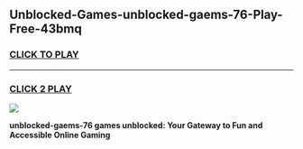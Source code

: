 
## Unblocked-Games-unblocked-gaems-76-Play-Free-43bmq
<h3>
<a href="https://premium76.site?title=unblocked-gaems-76&ref=12A">CLICK TO PLAY</a></h3>
<hr>

<h3>
<a href="https://premium76.site?title=unblocked-gaems-76&ref=12A">CLICK 2 PLAY</a>
  
</h3>

<a href="https://premium76.site?title=unblocked-gaems-76&ref=12A"><img src="https://clearcache.store/games.png"></a>


**unblocked-gaems-76 games unblocked: Your Gateway to Fun and Accessible Online Gaming**
